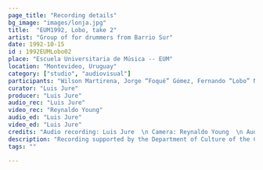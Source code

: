 ```yaml
---
page_title: "Recording details"  
bg_image: "images/lonja.jpg"  
title:  "EUM1992, Lobo, take 2"  
artist: "Group of for drummers from Barrio Sur"  
date: 1992-10-15  
id : 1992EUMLobo02  
place: "Escuela Universitaria de Música -- EUM"  
location: "Montevideo, Uruguay"  
category: ["studio", "audiovisual"]
participants: "Wilson Martirena, Jorge “Foqué” Gómez, Fernando “Lobo” Núñez, Mariano Barroso"  
curator: "Luis Jure"  
producer: "Luis Jure"  
audio_rec: "Luis Jure"  
video_rec: "Reynaldo Young"  
audio_ed: "Luis Jure"  
video_ed: "Luis Jure"  
credits: "Audio recording: Luis Jure  \n Camera: Reynaldo Young  \n Audio and video editing: Luis Jure"  
description: "Recording supported by the Department of Culture of the City Council and in collaboration with the School of Music of the University. Despite the poor quality of the video, the recording has been included in this collection for its documentary value."  
tags: ""  

---
```

